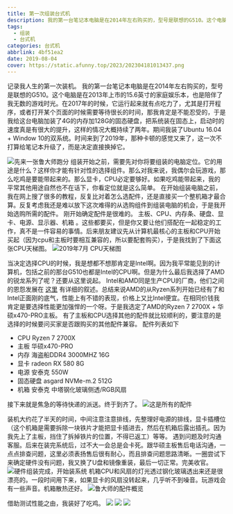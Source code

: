 ```yaml
---
title: 第一次组装台式机
description: 我的第一台笔记本电脑是在2014年左右购买的，型号是联想的G510。这个电脑是在2013年上市的15.6英寸的家庭娱乐本，也是陪伴了我无数的游戏时光。
tags:
  - 组装
  - 台式机
categories: 台式机
abbrlink: 4bf51ea2
date: 2019-08-04
cover: https://static.afunny.top/2023/202304181013437.png
---
```

记录我人生的第一次装机。
我的第一台笔记本电脑是在2014年左右购买的，型号是联想的G510。这个电脑是在2013年上市的15.6英寸的家庭娱乐本，也是陪伴了我无数的游戏时光。在2017年的时候，它运行起来就有点吃力了，尤其是打开程序，或者打开某个页面的时候需要等待很长的时间，那我肯定是不能忍受的，于是我给这台电脑加装了4G的内存加128G的固态硬盘，把系统装在固态上，启动时的速度真是有很大的提升，这样的情况大概持续了两年。期间我装了Ubuntu 16.04 + Window 10的双系统。时间来到了2019年，那种卡顿的感觉又来了，这一次不打算给笔记本升级了，而是决定直接换掉它。

![先来一张鲁大师跑分](https://static.afunny.top/2023/202304181007242.png)
组装开始之前，需要先对你将要组装的电脑定位。它的用途是什么？这样你才能有针对性的选择组件。那么对我来说，我偶尔会玩游戏，那么吃鸡是要能带起来的。那么显卡，CPU必定要够好。如果吃鸡能带起来，我的平常其他用途自然也不在话下，你看定位就是这么简单。
在开始组装电脑之前，我在网上搜了很多的教程，反复比对着怎么选配件，还是直接买一个整机箱才最合算。反复考虑我还是难以放下这次难得的从选购组件到组装电脑的机会，于是我开始选购所需的配件。
刚开始确定配件是很难的。 主板、CPU、内存条、硬盘、显卡、电源、显示器、机箱 。这些都要买，但是你又要让他们搭配在一起稳定的工作，真不是一件容易的事情。后来朋友建议先从计算机最核心的主板和CPU开始买起（因为cpu和主板时要相互兼容的，所以要配套购买），于是我找到了下面这张CPU天梯图。
![2019年7月 CPU天梯图](https://static.afunny.top/2023/202304181007383.png)

当决定选择CPU的时候，我是想都不想那肯定是Intel啊。因为我平常能见到的计算机，包括之前的那台G510也都是Intel的CPU啊。但是为什么最后我选择了AMD的锐龙系列了呢？还要从这里说起。
Intel和AMD同是生产CPU的厂商，他们之间的恩怨发展在 [这里](https://zhuanlan.zhihu.com/p/44571636) 有详细的叙述。总结来说AMD的从Ryzen系列开始已经有了和Intel正面刚的底气，性能上有不错的表现，价格上又比Intel便宜。在相同价钱我肯定是要选择性能更加强悍的一个呀。于是我选定了AMD的Ryzen 7 2700X + 华硕x470-PRO主板。
有了主板和CPU选择其他的配件就比较顺利的，要注意的是选择的时候要问买家是否跟购买的其他配件兼容。
配件列表如下 
- CPU Ryzen 7 2700X
- 主板 华硕x470-PRO
- 内存 海盗船DDR4 3000MHZ 16G
- 显卡 radeon RX 580 8G
- 电源 安泰克 550W
- 固态硬盘 asgard NVMe-m.2 512G
- 机箱 安泰克 中塔钢化玻璃侧透/RGB风扇

接下来就是焦急的等待快递的派送。终于到齐了。
![这是所有的配件](https://static.afunny.top/2023/202304181013437.png)

装机大约花了半天的时间，中间注意注意排线，先整理好电源的排线，显卡插槽位（这个机箱是需要拆除一块铁片才能把显卡插进去，然后在机箱后露出插孔。因为我先上了主板，挡住了拆掉铁片的位置，不得已返工）等等。 遇到问题及时沟通客服。后来在装完系统后，过不大一会总是会卡死。跟华硕主板售后电话沟通，一点点排查问题，这里必须表扬售后很有耐心，而且排查问题思路清晰。一圈尝试下来确定硬件没有问题，我又换了U盘和镜像重装，最后一切正常。完美收官。
![硬件组装完成，开始装系统](https://static.afunny.top/2023/202304181017677.png)
机箱CPU和风扇的灯光透过钢化玻璃透出来还是很漂亮的。一段时间用下来，如果显卡的风扇没转起来，几乎听不到噪音。玩游戏会有一些声音。机箱散热还好。
![鲁大师的配件概览](https://static.afunny.top/2023/202304181018569.png)

借助测试性能之由，我装好了吃鸡。
![](https://static.afunny.top/2023/202304200858794.png)
![](https://static.afunny.top/2023/202304200858623.png)
![](https://static.afunny.top/2023/202304200859934.png)
